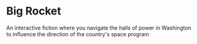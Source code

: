 # Big Rocket

An interactive fiction where you navigate the halls of power in Washington to influence the direction of the country's space program


